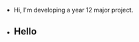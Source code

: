 - Hi, I'm developing a year 12 major project.

- <h2>Hello</h2>

<!---
splonk1/splonk1 is a ✨ special ✨ repository because its `README.md` (this file) appears on your GitHub profile.
You can click the Preview link to take a look at your changes.
--->
